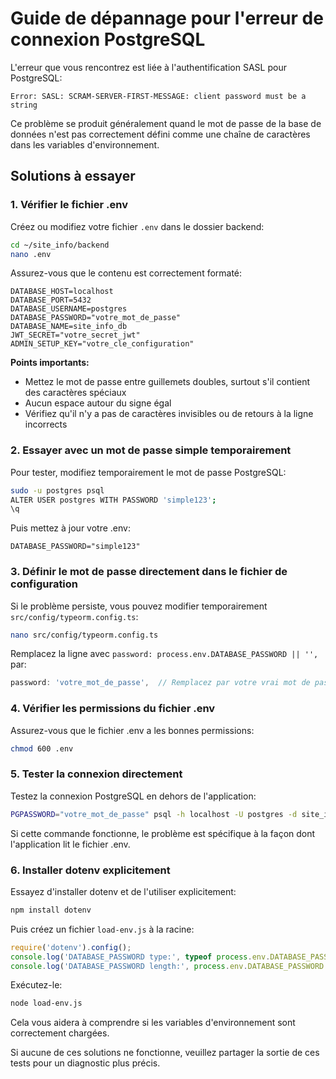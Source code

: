 # Guide de dépannage pour l'erreur de connexion PostgreSQL

L'erreur que vous rencontrez est liée à l'authentification SASL pour PostgreSQL:
```
Error: SASL: SCRAM-SERVER-FIRST-MESSAGE: client password must be a string
```

Ce problème se produit généralement quand le mot de passe de la base de données n'est pas correctement défini comme une chaîne de caractères dans les variables d'environnement.

## Solutions à essayer

### 1. Vérifier le fichier .env

Créez ou modifiez votre fichier `.env` dans le dossier backend:

```bash
cd ~/site_info/backend
nano .env
```

Assurez-vous que le contenu est correctement formaté:

```
DATABASE_HOST=localhost
DATABASE_PORT=5432
DATABASE_USERNAME=postgres
DATABASE_PASSWORD="votre_mot_de_passe"
DATABASE_NAME=site_info_db
JWT_SECRET="votre_secret_jwt"
ADMIN_SETUP_KEY="votre_cle_configuration"
```

**Points importants:**
- Mettez le mot de passe entre guillemets doubles, surtout s'il contient des caractères spéciaux
- Aucun espace autour du signe égal
- Vérifiez qu'il n'y a pas de caractères invisibles ou de retours à la ligne incorrects

### 2. Essayer avec un mot de passe simple temporairement

Pour tester, modifiez temporairement le mot de passe PostgreSQL:

```bash
sudo -u postgres psql
ALTER USER postgres WITH PASSWORD 'simple123';
\q
```

Puis mettez à jour votre .env:
```
DATABASE_PASSWORD="simple123"
```

### 3. Définir le mot de passe directement dans le fichier de configuration

Si le problème persiste, vous pouvez modifier temporairement `src/config/typeorm.config.ts`:

```bash
nano src/config/typeorm.config.ts
```

Remplacez la ligne avec `password: process.env.DATABASE_PASSWORD || '',` par:
```typescript
password: 'votre_mot_de_passe',  // Remplacez par votre vrai mot de passe
```

### 4. Vérifier les permissions du fichier .env

Assurez-vous que le fichier .env a les bonnes permissions:

```bash
chmod 600 .env
```

### 5. Tester la connexion directement

Testez la connexion PostgreSQL en dehors de l'application:

```bash
PGPASSWORD="votre_mot_de_passe" psql -h localhost -U postgres -d site_info_db -c "SELECT 1"
```

Si cette commande fonctionne, le problème est spécifique à la façon dont l'application lit le fichier .env.

### 6. Installer dotenv explicitement

Essayez d'installer dotenv et de l'utiliser explicitement:

```bash
npm install dotenv
```

Puis créez un fichier `load-env.js` à la racine:
```javascript
require('dotenv').config();
console.log('DATABASE_PASSWORD type:', typeof process.env.DATABASE_PASSWORD);
console.log('DATABASE_PASSWORD length:', process.env.DATABASE_PASSWORD ? process.env.DATABASE_PASSWORD.length : 0);
```

Exécutez-le:
```bash
node load-env.js
```

Cela vous aidera à comprendre si les variables d'environnement sont correctement chargées.

Si aucune de ces solutions ne fonctionne, veuillez partager la sortie de ces tests pour un diagnostic plus précis. 